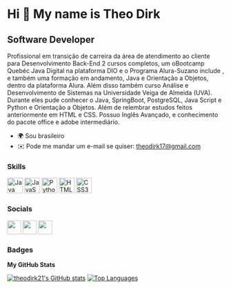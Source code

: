 Hi 👋 My name is Theo Dirk 
========================== 
 Software Developer 
------------------
 Profissional em transição de carreira da área de atendimento ao cliente para Desenvolvimento Back-End 2 cursos completos, um oBootcamp Quebéc Java Digital na plataforma DIO e o Programa Alura-Suzano include , e também uma formação em andamento, Java e Orientação a Objetos, dentro da plataforma Alura. Além disso também curso Análise e Desenvolvimento de Sistemas na Universidade Veiga de Almeida (UVA). Durante eles pude conhecer o Java, SpringBoot, PostgreSQL, Java Script e Python e Orientação a Objetos. Além de relembrar estudos feitos anteriormente em HTML e CSS. Possuo Inglês Avançado, e conhecimento do pacote office e adobe intermediário.

* 🌍  Sou brasileiro
* ✉️  Pode me mandar um e-mail se quiser: [theodirk17@gmail.com](mailto:theodirk17@gmail.com)

### Skills  

<p align="left"> <a href="https://www.oracle.com/java/" target="_blank" rel="noreferrer"><img src="https://raw.githubusercontent.com/danielcranney/readme-generator/main/public/icons/skills/java-colored.svg" width="36" height="36" alt="Java" /></a> <a href="https://developer.mozilla.org/en-US/docs/Web/JavaScript" target="_blank" rel="noreferrer"><img src="https://raw.githubusercontent.com/danielcranney/readme-generator/main/public/icons/skills/javascript-colored.svg" width="36" height="36" alt="JavaScript" /></a> <a href="https://www.python.org/" target="_blank" rel="noreferrer"><img src="https://raw.githubusercontent.com/danielcranney/readme-generator/main/public/icons/skills/python-colored.svg" width="36" height="36" alt="Python" /></a> <a href="https://developer.mozilla.org/en-US/docs/Glossary/HTML5" target="_blank" rel="noreferrer"><img src="https://raw.githubusercontent.com/danielcranney/readme-generator/main/public/icons/skills/html5-colored.svg" width="36" height="36" alt="HTML5" /></a> <a href="https://www.w3.org/TR/CSS/#css" target="_blank" rel="noreferrer"><img src="https://raw.githubusercontent.com/danielcranney/readme-generator/main/public/icons/skills/css3-colored.svg" width="36" height="36" alt="CSS3" /></a> </p> 

### Socials 

<p align="left"> <a href="https://www.github.com/theodirk21" target="_blank" rel="noreferrer"><img src="https://raw.githubusercontent.com/danielcranney/readme-generator/main/public/icons/socials/github-dark.svg" width="32" height="32" /></a> <a href="https://www.linkedin.com/in/theo-dirk" target="_blank" rel="noreferrer"><img src="https://raw.githubusercontent.com/danielcranney/readme-generator/main/public/icons/socials/linkedin.svg" width="32" height="32" /></a> <a href="https://www.twitch.tv/Theodirk#1797" target="_blank" rel="noreferrer"><img src="https://raw.githubusercontent.com/danielcranney/readme-generator/main/public/icons/socials/twitch.svg" width="32" height="32" /></a></p>

### Badges

<b>My GitHub Stats</b>

<a href="http://www.github.com/theodirk21"><img src="https://github-readme-stats.vercel.app/api?username=theodirk21&show_icons=true&hide=&count_private=true&title_color=0891b2&text_color=ffffff&icon_color=0891b2&bg_color=1c1917&hide_border=true&show_icons=true" alt="theodirk21's GitHub stats" /></a>
<a href="https://github.com/theodirk21" align="left"><img src="https://github-readme-stats.vercel.app/api/top-langs/?username=theodirk21&langs_count=10&title_color=0891b2&text_color=ffffff&icon_color=0891b2&bg_color=1c1917&hide_border=true&locale=en&custom_title=Top%20%Languages" alt="Top Languages" /></a>
